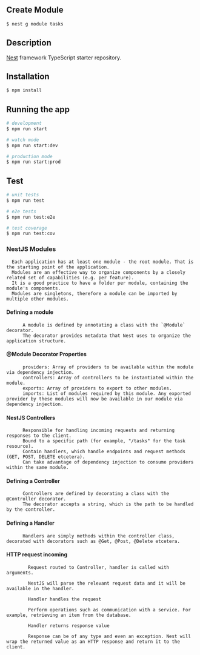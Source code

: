 ## Create Module

```bash
$ nest g module tasks
```


## Description

[Nest](https://github.com/nestjs/nest) framework TypeScript starter repository.

## Installation

```bash
$ npm install
```

## Running the app

```bash
# development
$ npm run start

# watch mode
$ npm run start:dev

# production mode
$ npm run start:prod
```

## Test

```bash
# unit tests
$ npm run test

# e2e tests
$ npm run test:e2e

# test coverage
$ npm run test:cov
```

### NestJS Modules
      Each application has at least one module - the root module. That is the starting point of the application.
      Modules are an effective way to organize components by a closely related set of capabilities (e.g. per feature).
      It is a good practice to have a folder per module, containing the module's components.
      Modules are singletons, therefore a module can be imported by multiple other modules.

  #### Defining a module
          A module is defined by annotating a class with the `@Module` decorator.
          The decorator provides metadata that Nest uses to organize the application structure.

  #### @Module Decorator Properties
          providers: Array of providers to be available within the module via dependency injection.
          controllers: Array of controllers to be instantiated within the module.
          exports: Array of providers to export to other modules.
          imports: List of modules required by this module. Any exported provider by these modules will now be available in our module via dependency injection.

  #### NestJS Controllers
          Responsible for handling incoming requests and returning responses to the client.
          Bound to a specific path (for example, "/tasks" for the task resource).
          Contain handlers, which handle endpoints and request methods (GET, POST, DELETE etcetera).
          Can take advantage of dependency injection to consume providers within the same module.
  #### Defining a Controller
          Controllers are defined by decorating a class with the @Controller decorator.
          The decorator accepts a string, which is the path to be handled by the controller.
   ####  Defining a Handler 
          Handlers are simply methods within the controller class, decorated with decorators such as @Get, @Post, @Delete etcetera.

   ####  HTTP request incoming
            Request routed to Controller, handler is called with arguments.

            NestJS will parse the relevant request data and it will be available in the handler.

            Handler handles the request

            Perform operations such as communication with a service. For example, retrieving an item from the database.

            Handler returns response value

            Response can be of any type and even an exception. Nest will wrap the returned value as an HTTP response and return it to the client.
    